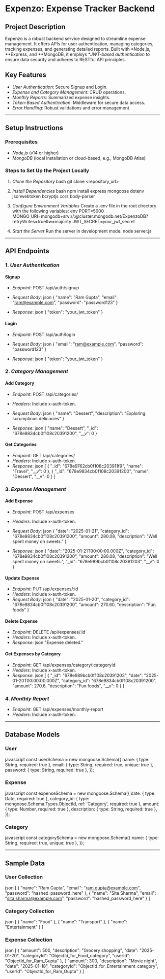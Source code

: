 # Expenzo: Expense Tracker Backend

## Project Description
Expenzo is a robust backend service designed to streamline expense management. It offers APIs for user authentication, managing categories, tracking expenses, and generating detailed reports. Built with *Node.js, **Express, and **MongoDB, it employs **JWT-based authentication* to ensure data security and adheres to RESTful API principles.

## Key Features
- *User Authentication*: Secure Signup and Login.
- *Expense and Category Management*: CRUD operations.
- *Monthly Reports*: Summarized expense insights.
- *Token-Based Authentication*: Middleware for secure data access.
- *Error Handling*: Robust validations and error management.

---

## Setup Instructions

### Prerequisites
- *Node.js* (v14 or higher)
- *MongoDB* (local installation or cloud-based, e.g., MongoDB Atlas)

### Steps to Set Up the Project Locally

1. *Clone the Repository*
   bash
   git clone <repository_url>
   

2. *Install Dependencies*
   bash
   npm install express mongoose dotenv jsonwebtoken bcryptjs cors body-parser
   

3. *Configure Environment Variables*
   Create a .env file in the root directory with the following variables:
   env
   PORT=5000
   MONGO_URI=mongodb+srv://<username>:<password>@cluster.mongodb.net/ExpenzoDB?retryWrites=true&w=majority
   JWT_SECRET=your_jwt_secret
   

4. *Start the Server*
   Run the server in development mode:
   node server.js
---

## API Endpoints

### 1. *User Authentication*
#### Signup
- *Endpoint*: POST /api/auth/signup
- *Request Body*:
  json
  {
    "name": "Ram Gupta",
    "email": "ram@example.com",
    "password": "password123"
  }
  
- *Response*:
  json
  {
    "token": "your_jwt_token"
  }
  

#### Login
- *Endpoint*: POST /api/auth/login
- *Request Body*:
  json
  {
    "email": "ram@example.com",
    "password": "password123"
  }
  
- *Response*:
  json
  {
    "token": "your_jwt_token"
  }
  

### 2. *Category Management*
#### Add Category
- *Endpoint*: POST /api/categories/
- *Headers*: Include x-auth-token.
- *Request Body*:
  json
  {
    "name": "Dessert",
    "description": "Exploring scrumptious delicacies"
  }
  
- *Response*:
  json
  {
    "name": "Dessert",
    "_id": "678e9834cb0f108c20391200",
    "__v": 0
  }
  

#### Get Categories
- *Endpoint*: GET /api/categories/
- *Headers*: Include x-auth-token.
- *Response*:
  json
  [
    {
      "_id": "678e9762cb0f108c203911f9",
      "name": "Travel",
      "__v": 0
    },
    {
      "_id": "678e9834cb0f108c20391200",
      "name": "Dessert",
      "__v": 0
    }
  ]
  

### 3. *Expense Management*
#### Add Expense
- *Endpoint*: POST /api/expenses
- *Headers*: Include x-auth-token.
- *Request Body*:
  json
  {
    "date": "2025-01-21",
    "category_id": "678e9834cb0f108c20391200",
    "amount": 280.08,
    "description": "Well spent money on sweets."
  }
  
- *Response*:
  json
  {
    "date": "2025-01-21T00:00:00.000Z",
    "category_id": "678e9834cb0f108c20391200",
    "amount": 280.08,
    "description": "Well spent money on sweets.",
    "_id": "678e989bcb0f108c20391203",
    "__v": 0
  }
  

#### Update Expense
- *Endpoint*: PUT /api/expenses/:id
- *Headers*: Include x-auth-token.
- *Request Body*:
  json
  {
    "date": "2025-01-20",
    "category_id": "678e9834cb0f108c20391200",
    "amount": 270.60,
    "description": "Fun foods"
  }
  

#### Delete Expense
- *Endpoint*: DELETE /api/expenses/:id
- *Headers*: Include x-auth-token.
- *Response*:
  json
  "Expense deleted."
  

#### Get Expenses by Category
- *Endpoint*: GET /api/expenses/category/:categoryId
- *Headers*: Include x-auth-token.
- *Response*:
  json
  [
    {
      "_id": "678e989bcb0f108c20391203",
      "date": "2025-01-20T00:00:00.000Z",
      "category_id": "678e9834cb0f108c20391200",
      "amount": 270.6,
      "description": "Fun foods",
      "__v": 0
    }
  ]
  

### 4. *Monthly Report*
- *Endpoint*: GET /api/expenses/monthly-report
- *Headers*: Include x-auth-token.

---

## Database Models

### User
javascript
const userSchema = new mongoose.Schema({
  name: { type: String, required: true },
  email: { type: String, required: true, unique: true },
  password: { type: String, required: true },
});


### Expense
javascript
const expenseSchema = new mongoose.Schema({
  date: { type: Date, required: true },
  category_id: { type: mongoose.Schema.Types.ObjectId, ref: 'Category', required: true },
  amount: { type: Number, required: true },
  description: { type: String, required: true },
});


### Category
javascript
const categorySchema = new mongoose.Schema({
  name: { type: String, required: true, unique: true },
});


---

## Sample Data

### User Collection
json
[
  {
    "name": "Ram Gupta",
    "email": "ram.gupta@example.com",
    "password": "hashed_password_here"
  },
  {
    "name": "Sita Sharma",
    "email": "sita.sharma@example.com",
    "password": "hashed_password_here"
  }
]


### Category Collection
json
[
  { "name": "Food" },
  { "name": "Transport" },
  { "name": "Entertainment" }
]


### Expense Collection
json
[
  {
    "amount": 500,
    "description": "Grocery shopping",
    "date": "2025-01-20",
    "categoryId": "ObjectId_for_Food_category",
    "userId": "ObjectId_for_Ram_Gupta"
  },
  {
    "amount": 300,
    "description": "Movie night",
    "date": "2025-01-18",
    "categoryId": "ObjectId_for_Entertainment_category",
    "userId": "ObjectId_for_Ram_Gupta"
  }
]
